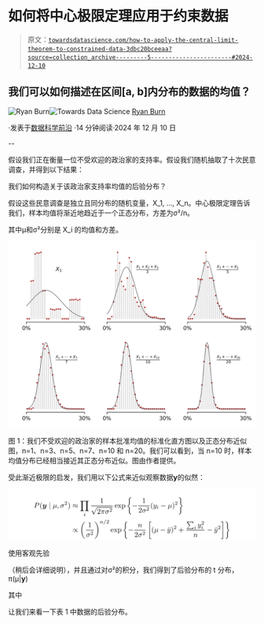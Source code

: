 # 如何将中心极限定理应用于约束数据

> 原文：[`towardsdatascience.com/how-to-apply-the-central-limit-theorem-to-constrained-data-3dbc20bceeaa?source=collection_archive---------5-----------------------#2024-12-10`](https://towardsdatascience.com/how-to-apply-the-central-limit-theorem-to-constrained-data-3dbc20bceeaa?source=collection_archive---------5-----------------------#2024-12-10)

## 我们可以如何描述在区间[a, b]内分布的数据的均值？

[](https://medium.com/@ryan.burn?source=post_page---byline--3dbc20bceeaa--------------------------------)![Ryan Burn](https://medium.com/@ryan.burn?source=post_page---byline--3dbc20bceeaa--------------------------------)[](https://towardsdatascience.com/?source=post_page---byline--3dbc20bceeaa--------------------------------)![Towards Data Science](https://towardsdatascience.com/?source=post_page---byline--3dbc20bceeaa--------------------------------) [Ryan Burn](https://medium.com/@ryan.burn?source=post_page---byline--3dbc20bceeaa--------------------------------)

·发表于[数据科学前沿](https://towardsdatascience.com/?source=post_page---byline--3dbc20bceeaa--------------------------------) ·14 分钟阅读·2024 年 12 月 10 日

--

假设我们正在衡量一位不受欢迎的政治家的支持率。假设我们随机抽取了十次民意调查，并得到以下结果：

我们如何构造关于该政治家支持率均值的后验分布？

假设这些民意调查是独立且同分布的随机变量，X_1, …, X_n。中心极限定理告诉我们，样本均值将渐近地趋近于一个正态分布，方差为σ²/n。

其中μ和σ²分别是 X_i 的均值和方差。

![](img/d155f44a0cc7da99e3b390a5422cecf1.png)

图 1：我们不受欢迎的政治家的样本批准均值的标准化直方图以及正态分布近似图，n=1、n=3、n=5、n=7、n=10 和 n=20。我们可以看到，当 n=10 时，样本均值分布已经相当接近其正态分布近似。图由作者提供。

受此渐近极限的启发，我们用以下公式来近似观察数据**y**的似然：

![](img/deac40c137457d01c698d524c35f84ef.png)

使用客观先验

（稍后会详细说明），并且通过对σ²的积分，我们得到了后验分布的 t 分布，π(µ|**y**)

其中

让我们来看一下表 1 中数据的后验分布。
